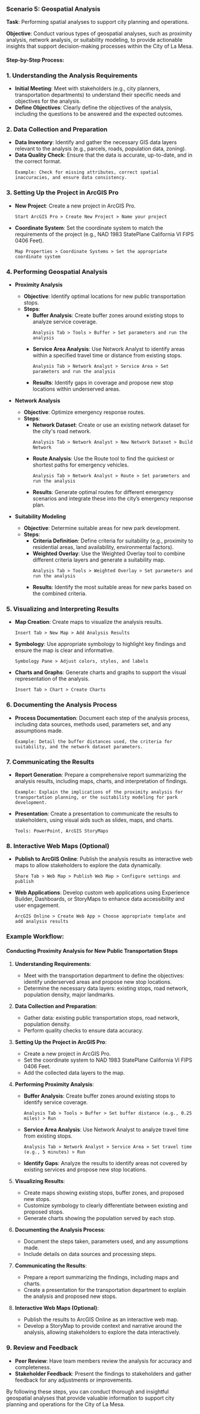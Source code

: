 ### Scenario 5: Geospatial Analysis

**Task**: Performing spatial analyses to support city planning and operations.

**Objective**: Conduct various types of geospatial analyses, such as proximity analysis, network analysis, or suitability modeling, to provide actionable insights that support decision-making processes within the City of La Mesa.

#### Step-by-Step Process:

### 1. **Understanding the Analysis Requirements**
   - **Initial Meeting**: Meet with stakeholders (e.g., city planners, transportation departments) to understand their specific needs and objectives for the analysis.
   - **Define Objectives**: Clearly define the objectives of the analysis, including the questions to be answered and the expected outcomes.

### 2. **Data Collection and Preparation**
   - **Data Inventory**: Identify and gather the necessary GIS data layers relevant to the analysis (e.g., parcels, roads, population data, zoning).
   - **Data Quality Check**: Ensure that the data is accurate, up-to-date, and in the correct format.
     ```plaintext
     Example: Check for missing attributes, correct spatial inaccuracies, and ensure data consistency.
     ```

### 3. **Setting Up the Project in ArcGIS Pro**
   - **New Project**: Create a new project in ArcGIS Pro.
     ```plaintext
     Start ArcGIS Pro > Create New Project > Name your project
     ```
   - **Coordinate System**: Set the coordinate system to match the requirements of the project (e.g., NAD 1983 StatePlane California VI FIPS 0406 Feet).
     ```plaintext
     Map Properties > Coordinate Systems > Set the appropriate coordinate system
     ```

### 4. **Performing Geospatial Analysis**
   - **Proximity Analysis**
     - **Objective**: Identify optimal locations for new public transportation stops.
     - **Steps**:
       - **Buffer Analysis**: Create buffer zones around existing stops to analyze service coverage.
         ```plaintext
         Analysis Tab > Tools > Buffer > Set parameters and run the analysis
         ```
       - **Service Area Analysis**: Use Network Analyst to identify areas within a specified travel time or distance from existing stops.
         ```plaintext
         Analysis Tab > Network Analyst > Service Area > Set parameters and run the analysis
         ```
       - **Results**: Identify gaps in coverage and propose new stop locations within underserved areas.

   - **Network Analysis**
     - **Objective**: Optimize emergency response routes.
     - **Steps**:
       - **Network Dataset**: Create or use an existing network dataset for the city's road network.
         ```plaintext
         Analysis Tab > Network Analyst > New Network Dataset > Build Network
         ```
       - **Route Analysis**: Use the Route tool to find the quickest or shortest paths for emergency vehicles.
         ```plaintext
         Analysis Tab > Network Analyst > Route > Set parameters and run the analysis
         ```
       - **Results**: Generate optimal routes for different emergency scenarios and integrate these into the city’s emergency response plan.

   - **Suitability Modeling**
     - **Objective**: Determine suitable areas for new park development.
     - **Steps**:
       - **Criteria Definition**: Define criteria for suitability (e.g., proximity to residential areas, land availability, environmental factors).
       - **Weighted Overlay**: Use the Weighted Overlay tool to combine different criteria layers and generate a suitability map.
         ```plaintext
         Analysis Tab > Tools > Weighted Overlay > Set parameters and run the analysis
         ```
       - **Results**: Identify the most suitable areas for new parks based on the combined criteria.

### 5. **Visualizing and Interpreting Results**
   - **Map Creation**: Create maps to visualize the analysis results.
     ```plaintext
     Insert Tab > New Map > Add Analysis Results
     ```
   - **Symbology**: Use appropriate symbology to highlight key findings and ensure the map is clear and informative.
     ```plaintext
     Symbology Pane > Adjust colors, styles, and labels
     ```
   - **Charts and Graphs**: Generate charts and graphs to support the visual representation of the analysis.
     ```plaintext
     Insert Tab > Chart > Create Charts
     ```

### 6. **Documenting the Analysis Process**
   - **Process Documentation**: Document each step of the analysis process, including data sources, methods used, parameters set, and any assumptions made.
     ```plaintext
     Example: Detail the buffer distances used, the criteria for suitability, and the network dataset parameters.
     ```

### 7. **Communicating the Results**
   - **Report Generation**: Prepare a comprehensive report summarizing the analysis results, including maps, charts, and interpretation of findings.
     ```plaintext
     Example: Explain the implications of the proximity analysis for transportation planning, or the suitability modeling for park development.
     ```
   - **Presentation**: Create a presentation to communicate the results to stakeholders, using visual aids such as slides, maps, and charts.
     ```plaintext
     Tools: PowerPoint, ArcGIS StoryMaps
     ```

### 8. **Interactive Web Maps (Optional)**
   - **Publish to ArcGIS Online**: Publish the analysis results as interactive web maps to allow stakeholders to explore the data dynamically.
     ```plaintext
     Share Tab > Web Map > Publish Web Map > Configure settings and publish
     ```
   - **Web Applications**: Develop custom web applications using Experience Builder, Dashboards, or StoryMaps to enhance data accessibility and user engagement.
     ```plaintext
     ArcGIS Online > Create Web App > Choose appropriate template and add analysis results
     ```

### Example Workflow:

#### Conducting Proximity Analysis for New Public Transportation Stops

1. **Understanding Requirements**:
   - Meet with the transportation department to define the objectives: identify underserved areas and propose new stop locations.
   - Determine the necessary data layers: existing stops, road network, population density, major landmarks.

2. **Data Collection and Preparation**:
   - Gather data: existing public transportation stops, road network, population density.
   - Perform quality checks to ensure data accuracy.

3. **Setting Up the Project in ArcGIS Pro**:
   - Create a new project in ArcGIS Pro.
   - Set the coordinate system to NAD 1983 StatePlane California VI FIPS 0406 Feet.
   - Add the collected data layers to the map.

4. **Performing Proximity Analysis**:
   - **Buffer Analysis**: Create buffer zones around existing stops to identify service coverage.
     ```plaintext
     Analysis Tab > Tools > Buffer > Set buffer distance (e.g., 0.25 miles) > Run
     ```
   - **Service Area Analysis**: Use Network Analyst to analyze travel time from existing stops.
     ```plaintext
     Analysis Tab > Network Analyst > Service Area > Set travel time (e.g., 5 minutes) > Run
     ```
   - **Identify Gaps**: Analyze the results to identify areas not covered by existing services and propose new stop locations.

5. **Visualizing Results**:
   - Create maps showing existing stops, buffer zones, and proposed new stops.
   - Customize symbology to clearly differentiate between existing and proposed stops.
   - Generate charts showing the population served by each stop.

6. **Documenting the Analysis Process**:
   - Document the steps taken, parameters used, and any assumptions made.
   - Include details on data sources and processing steps.

7. **Communicating the Results**:
   - Prepare a report summarizing the findings, including maps and charts.
   - Create a presentation for the transportation department to explain the analysis and proposed new stops.

8. **Interactive Web Maps (Optional)**:
   - Publish the results to ArcGIS Online as an interactive web map.
   - Develop a StoryMap to provide context and narrative around the analysis, allowing stakeholders to explore the data interactively.

### 9. **Review and Feedback**
   - **Peer Review**: Have team members review the analysis for accuracy and completeness.
   - **Stakeholder Feedback**: Present the findings to stakeholders and gather feedback for any adjustments or improvements.

By following these steps, you can conduct thorough and insightful geospatial analyses that provide valuable information to support city planning and operations for the City of La Mesa.
